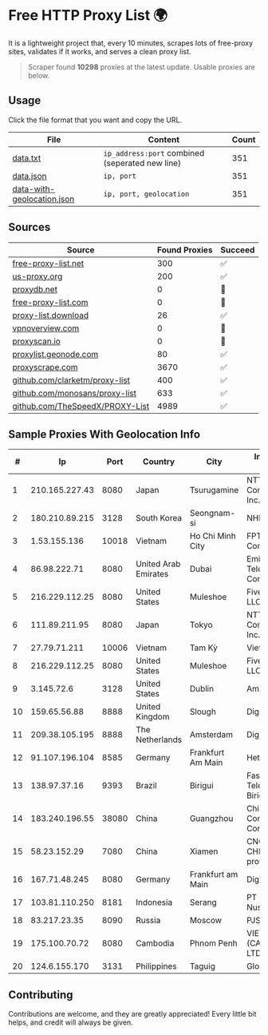 
# Free HTTP Proxy List 🌍

It is a lightweight project that, every 10 minutes, scrapes lots of free-proxy sites, validates if it works, and serves a clean proxy list.


> Scraper found **10298** proxies at the latest update. Usable proxies are below.

## Usage

Click the file format that you want and copy the URL.


|File|Content|Count|
|----|-------|-----|
|[data.txt](https://raw.githubusercontent.com/themiralay/Proxy-List-World/master/data.txt)|`ip_address:port` combined (seperated new line)|351|
|[data.json](https://raw.githubusercontent.com/themiralay/Proxy-List-World/master/data.json)|`ip, port`|351|
|[data-with-geolocation.json](https://raw.githubusercontent.com/themiralay/Proxy-List-World/master/data-with-geolocation.json)|`ip, port, geolocation`|351|

## Sources

|Source|Found Proxies|Succeed|
|------|-------------|-------|
|[free-proxy-list.net](https://free-proxy-list.net)|300|✅|
|[us-proxy.org](https://www.us-proxy.org)|200|✅|
|[proxydb.net](http://proxydb.net)|0|🚫|
|[free-proxy-list.com](https://free-proxy-list.com/?page=&port=&type%5B%5D=http&type%5B%5D=https&up_time=0&search=Search)|0|🚫|
|[proxy-list.download](https://www.proxy-list.download/HTTP)|26|✅|
|[vpnoverview.com](https://vpnoverview.com/privacy/anonymous-browsing/free-proxy-servers)|0|🚫|
|[proxyscan.io](https://www.proxyscan.io)|0|🚫|
|[proxylist.geonode.com](https://proxylist.geonode.com/api/proxy-list?limit=300&page=1&sort_by=lastChecked&sort_type=desc&protocols=http,https)|80|✅|
|[proxyscrape.com](https://api.proxyscrape.com/v2/?request=displayproxies&protocol=http&timeout=10000&country=all&ssl=all&anonymity=all)|3670|✅|
|[github.com/clarketm/proxy-list](https://raw.githubusercontent.com/clarketm/proxy-list/master/proxy-list-raw.txt)|400|✅|
|[github.com/monosans/proxy-list](https://raw.githubusercontent.com/monosans/proxy-list/main/proxies/http.txt)|633|✅|
|[github.com/TheSpeedX/PROXY-List](https://raw.githubusercontent.com/TheSpeedX/PROXY-List/master/http.txt)|4989|✅|


## Sample Proxies With Geolocation Info

|#|Ip|Port|Country|City|Internet Service Provider|
|-|--|----|-------|----|-------------------------|
|1|210.165.227.43|8080|Japan|Tsurugamine|NTT PC Communications, Inc.|
|2|180.210.89.215|3128|South Korea|Seongnam-si|NHNCLOUD|
|3|1.53.155.136|10018|Vietnam|Ho Chi Minh City|FPT Telecom Company|
|4|86.98.222.71|8080|United Arab Emirates|Dubai|Emirates Telecommunications Corporation|
|5|216.229.112.25|8080|United States|Muleshoe|Five Area Systems, LLC|
|6|111.89.211.95|8080|Japan|Tokyo|NTT PC Communications, Inc.|
|7|27.79.71.211|10006|Vietnam|Tam Kỳ|Viettel Corporation|
|8|216.229.112.25|8080|United States|Muleshoe|Five Area Systems, LLC|
|9|3.145.72.6|3128|United States|Dublin|Amazon.com, Inc.|
|10|159.65.56.88|8888|United Kingdom|Slough|DigitalOcean, LLC|
|11|209.38.105.195|8888|The Netherlands|Amsterdam|DigitalOcean, LLC|
|12|91.107.196.104|8585|Germany|Frankfurt Am Main|Hetzner Online AG|
|13|138.97.37.16|9393|Brazil|Birigui|Fast Telecomunicacoes Birigui Ltda - ME|
|14|183.240.196.55|38080|China|Guangzhou|China Mobile Communications Corporation|
|15|58.23.152.29|7080|China|Xiamen|CNCGroup CHINA169 FuJian province network|
|16|167.71.48.245|8080|Germany|Frankfurt am Main|DigitalOcean, LLC|
|17|103.81.110.250|8181|Indonesia|Serang|PT Fiber Data Nusantara|
|18|83.217.23.35|8090|Russia|Moscow|PJSC Rostelecom|
|19|175.100.70.72|8080|Cambodia|Phnom Penh|VIETTEL (CAMBODIA) PTE., LTD|
|20|124.6.155.170|3131|Philippines|Taguig|Globe Telecom|



## Contributing

Contributions are welcome, and they are greatly appreciated! Every
little bit helps, and credit will always be given.

